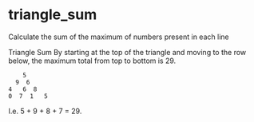 triangle_sum
============

Calculate the sum of the maximum of numbers present in each line 


Triangle Sum
By starting at the top of the triangle and moving to the row below, the maximum total from top to bottom is 29.

        5
      9  6
    4   6  8
    0  7  1   5

I.e. 5 + 9 + 8 + 7 = 29.
